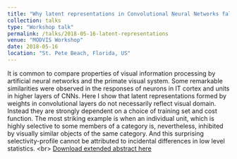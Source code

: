 ```yaml
---
title: "Why latent representations in Convolutional Neural Networks fall outside visual space"
collection: talks
type: "Workshop talk"
permalink: /talks/2018-05-16-latent-representations
venue: "MODVIS Workshop"
date: 2018-05-16
location: "St. Pete Beach, Florida, US"
---
```


It is common to compare properties of visual information processing by artificial neural networks and the primate visual system.
Some remarkable similarities were observed in the responses of neurons in IT cortex and units in higher layers of CNNs. Here I show that latent representations formed by weights in convolutional layers do not necessarily reflect visual domain. Instead they are strongly dependent on a choice of training set and cost function.
The most striking example is when an individual unit, which is highly selective to some members of a category is, nevertheless, inhibited by visually similar objects of the same category. And this surprising selectivity-profile cannot be attributed to incidental differences in low level statistics. <br\> [Download extended abstract here](https://docs.lib.purdue.edu/cgi/viewcontent.cgi?article=1131&context=modvis)
